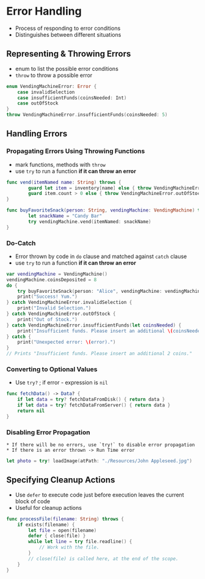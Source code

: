 # Error Handling
* Process of responding to error conditions
* Distinguishes between different situations



## Representing & Throwing Errors

* enum to list the possible error conditions
* `throw` to throw a possible error
```swift
enum VendingMachineError: Error {
    case invalidSelection
    case insufficientFunds(coinsNeeded: Int)
    case outOfStock
}
throw VendingMachineError.insufficientFunds(coinsNeeded: 5)
```



## Handling Errors

### Propagating Errors Using Throwing Functions
* mark functions, methods with `throw`
* use `try` to run a function **if it can throw an error**
```swift
func vend(itemNamed name: String) throws {
		guard let item = inventory[name] else { throw VendingMachineError.invalidSelection }
		guard item.count > 0 else { throw VendingMachineError.outOfStock }
}

func buyFavoriteSnack(person: String, vendingMachine: VendingMachine) throws {
    	let snackName = "Candy Bar"
    	try vendingMachine.vend(itemNamed: snackName)
}
```

### Do-Catch
* Error thrown by code in `do` clause and matched against `catch` clause
* use `try` to run a function **if it can throw an error**
```swift
var vendingMachine = VendingMachine()
vendingMachine.coinsDeposited = 8
do {
    try buyFavoriteSnack(person: "Alice", vendingMachine: vendingMachine)
    print("Success! Yum.")
} catch VendingMachineError.invalidSelection {
    print("Invalid Selection.")
} catch VendingMachineError.outOfStock {
    print("Out of Stock.")
} catch VendingMachineError.insufficientFunds(let coinsNeeded) {
    print("Insufficient funds. Please insert an additional \(coinsNeeded) coins.")
} catch {
    print("Unexpected error: \(error).")
}
// Prints "Insufficient funds. Please insert an additional 2 coins."
```

### Converting to Optional Values
* Use `try?` ; if error - expression is  `nil`
```swift
func fetchData() -> Data? {
    if let data = try? fetchDataFromDisk() { return data }
    if let data = try? fetchDataFromServer() { return data }
    return nil
}
```

### Disabling Error Propagation
	* If there will be no errors, use `try!` to disable error propagation
	* If there is an error thrown -> Run Time error
```swift
let photo = try! loadImage(atPath: "./Resources/John Appleseed.jpg")
```



## Specifying Cleanup Actions

* Use `defer` to execute code just before execution leaves the current block of code
* Useful for cleanup actions
```swift
func processFile(filename: String) throws {
    if exists(filename) {
        let file = open(filename)
        defer { close(file) }
        while let line = try file.readline() {
            // Work with the file.
        }
        // close(file) is called here, at the end of the scope.
    }
}
```